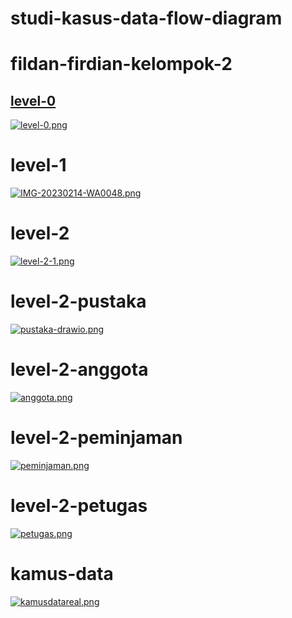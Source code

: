 # studi-kasus-data-flow-diagram 

# fildan-firdian-kelompok-2

## [level-0](p/level-0.md)
[![level-0.png](https://i.postimg.cc/Qx470TH8/level-0.png)](https://postimg.cc/9r9zfzdK)

# level-1
[![IMG-20230214-WA0048.png](https://i.postimg.cc/43QVQ9TB/IMG-20230214-WA0048.png)](https://postimg.cc/t17sX7Jx)
# level-2
[![level-2-1.png](https://i.postimg.cc/bNH0LkT4/level-2-1.png)](https://postimg.cc/vcT6Z1Cv)
# level-2-pustaka
[![pustaka-drawio.png](https://i.postimg.cc/MpJnsmz8/pustaka-drawio.png)](https://postimg.cc/D85f0sWC)
# level-2-anggota
[![anggota.png](https://i.postimg.cc/DyHMRmNh/anggota.png)](https://postimg.cc/Whm8kpjY)
# level-2-peminjaman
[![peminjaman.png](https://i.postimg.cc/zXsx06LX/peminjaman.png)](https://postimg.cc/kByN5jFk)
# level-2-petugas
[![petugas.png](https://i.postimg.cc/fbp7R0xW/petugas.png)](https://postimg.cc/Ny82NFJZ)
# kamus-data
[![kamusdatareal.png](https://i.postimg.cc/FsLMrj3z/kamusdatareal.png)](https://postimg.cc/TpT7Q5kv)